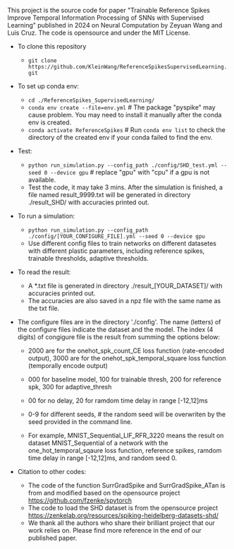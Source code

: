This project is the source code for paper "Trainable Reference Spikes Improve Temporal Information Processing of SNNs with Supervised Learning" published in 2024 on Neural Computation by Zeyuan Wang and Luis Cruz. The code is opensource and under the MIT License.

* To clone this repository

    * `git clone https://github.com/KleinWang/ReferenceSpikesSupervisedLearning.git`
    
* To set up conda env:
    * `cd ./ReferenceSpikes_SupervisedLearning/`
    * `conda env create --file=env.yml` # The package "pyspike" may cause problem. You may need to install it manually after the conda env is created.
    * `conda activate ReferenceSpikes` # Run `conda env list` to check the directory of the created env if your conda failed to find the env.

* Test:
    * `python run_simulation.py --config_path ./config/SHD_test.yml --seed 0 --device gpu` # replace "gpu" with "cpu" if a gpu is not available.
    * Test the code, it may take 3 mins. After the simulation is finished, a file named result_9999.txt will be generated in directory ./result_SHD/ with accuracies printed out.

* To run a simulation:
    * `python run_simulation.py --config_path ./config/[YOUR_CONFIGURE_FILE].yml --seed 0 --device gpu`
    * Use different config files to train networks on different datasetes with different plastic parameters, including reference spikes, trainable thresholds, adaptive thresholds.

* To read the result:
    * A *.txt file is generated in directory ./result_[YOUR_DATASET]/ with accuracies printed out.
    * The accuracies are also saved in a npz file with the same name as the txt file.

* The configure files are in the directory './config'. The name (letters) of the configure files indicate the dataset and the model. The index (4 digits) of congigure file is the result from summing the options below:

    * 2000 are for the onehot_spk_count_CE loss function (rate-encoded output), 3000 are for the onehot_spk_temporal_square loss function (temporally encode output)

    * 000 for baseline model, 100 for trainable thresh, 200 for reference spk, 300 for adaptive_thresh

    * 00 for no delay, 20 for ramdom time delay in range [-12,12]ms 

    * 0-9 for different seeds, # the random seed will be overwriten by the seed provided in the command line.

    * For example, MNIST_Sequential_LIF_RFR_3220 means the result on dataset MNIST_Sequential of a network with the one_hot_temporal_sqaure loss function, reference spikes, ramdom time delay in range [-12,12]ms, and random seed 0.

* Citation to other codes:
     * The code of the function SurrGradSpike and SurrGradSpike_ATan is from and modified based on the opensource project https://github.com/fzenke/spytorch
     * The code to load the SHD dataset is from the opensource project https://zenkelab.org/resources/spiking-heidelberg-datasets-shd/
     * We thank all the authors who share their brilliant project that our work relies on. Please find more reference in the end of our published paper.
  

